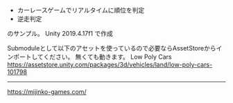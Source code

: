 * カーレースゲームでリアルタイムに順位を判定
* 逆走判定

のサンプル。
Unity 2019.4.17f1 で作成

Submoduleとして以下のアセットを使っているので必要ならAssetStoreからインポートしてください。
無くても動きます。
Low Poly Cars
https://assetstore.unity.com/packages/3d/vehicles/land/low-poly-cars-101798


---
https://mijinko-games.com/

